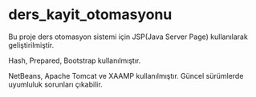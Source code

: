 # ders_kayit_otomasyonu

Bu proje ders otomasyon sistemi için JSP(Java Server Page) kullanılarak geliştirilmiştir. 

Hash, Prepared, Bootstrap kullanılmıştır. 

NetBeans, Apache Tomcat ve XAAMP kullanılmıştır. Güncel sürümlerde uyumluluk sorunları çıkabilir.

